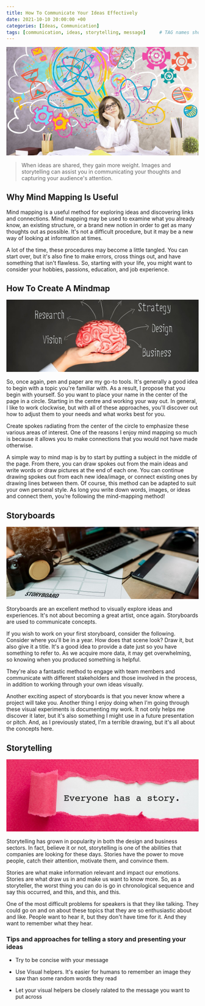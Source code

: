 ```yaml
---
title: How To Communicate Your Ideas Effectively
date: 2021-10-10 20:00:00 +00
categories: [Ideas, Communication]
tags: [communication, ideas, storytelling, message]     # TAG names should always be lowercase
---
```


![ideas](/assets/img/ideas.jpg)

> When ideas are shared, they gain more weight. Images and storytelling can assist you in communicating your thoughts and capturing your audience's attention.

## Why Mind Mapping Is Useful

Mind mapping is a useful method for exploring ideas and discovering links and connections. Mind mapping may be used to examine what you already know, an existing structure, or a brand new notion in order to get as many thoughts out as possible. It's not a difficult procedure, but it may be a new way of looking at information at times.

A lot of the time, these procedures may become a little tangled. You can start over, but it's also fine to make errors, cross things out, and have something that isn't flawless. So, starting with your life, you might want to consider your hobbies, passions, education, and job experience.

## How To Create A Mindmap

![mindmapping](/assets/img/mindmapping.jpg)

So, once again, pen and paper are my go-to tools. It's generally a good idea to begin with a topic you're familiar with. As a result, I propose that you begin with yourself. So you want to place your name in the center of the page in a circle. Starting in the centre and working your way out. In general, I like to work clockwise, but with all of these approaches, you'll discover out how to adjust them to your needs and what works best for you.

Create spokes radiating from the center of the circle to emphasize these various areas of interest. One of the reasons I enjoy mind mapping so much is because it allows you to make connections that you would not have made otherwise.

A simple way to mind map is by to start by putting a subject in the middle of the page. From there, you can draw spokes out from the main ideas and write words or draw pictures at the end of each one. You can continue drawing spokes out from each new idea/image, or connect existing ones by drawing lines between them. Of course, this method can be adapted to suit your own personal style. As long you write down words, images, or ideas and connect them, you’re following the mind-mapping method!

## Storyboards

![storyboard](/assets/img/storyboard.jpg)

Storyboards are an excellent method to visually explore ideas and experiences. It's not about becoming a great artist, once again. Storyboards are used to communicate concepts.

If you wish to work on your first storyboard, consider the following. Consider where you'll be in a year. How does that scene look? Draw it, but also give it a title. It's a good idea to provide a date just so you have something to refer to. As we acquire more data, it may get overwhelming, so knowing when you produced something is helpful.

They're also a fantastic method to engage with team members and communicate with different stakeholders and those involved in the process, in addition to working through your own ideas visually.

Another exciting aspect of storyboards is that you never know where a project will take you. Another thing I enjoy doing when I'm going through these visual experiments is documenting my work. It not only helps me discover it later, but it's also something I might use in a future presentation or pitch. And, as I previously stated, I'm a terrible drawing, but it's all about the concepts here.

## Storytelling

![storytelling](/assets/img/storytelling.jpg)

Storytelling has grown in popularity in both the design and business sectors. In fact, believe it or not, storytelling is one of the abilities that companies are looking for these days. Stories have the power to move people, catch their attention, motivate them, and convince them.

Stories are what make information relevant and impact our emotions. Stories are what draw us in and make us want to know more. So, as a storyteller, the worst thing you can do is go in chronological sequence and say this occurred, and this, and this, and this.

One of the most difficult problems for speakers is that they like talking. They could go on and on about these topics that they are so enthusiastic about and like. People want to hear it, but they don't have time for it. And they want to remember what they hear.

### Tips and approaches for telling a story and presenting your ideas

* Try to be concise with your message

* Use Visual helpers. It's easier for humans to remember an image they saw than some random words they read

* Let your visual helpers be closely ralated to the message you want to put across
